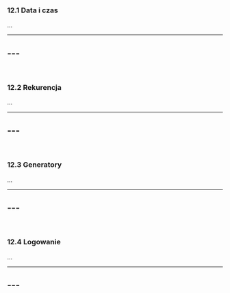 ### 12.1 Data i czas
...

---
**---**
---
&nbsp;
### 12.2 Rekurencja
...

---
**---**
---
&nbsp;
### 12.3 Generatory
...

---
**---**
---
&nbsp;
### 12.4 Logowanie
...

---
**---**
---
&nbsp;
